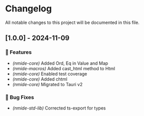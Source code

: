# Changelog

All notable changes to this project will be documented in this file.

## [1.0.0] - 2024-11-09

### 🚀 Features

- *(nmide-core)* Added Ord, Eq in Value and Map
- *(nmide-macros)* Added cast_html method to Html
- *(nmide-core)* Enabled test coverage
- *(nmide-core)* Added chtml
- *(nmide-core)* Migrated to Tauri v2

### 🐛 Bug Fixes

- *(nmide-std-lib)* Corrected ts-export for types

<!-- generated by git-cliff -->
